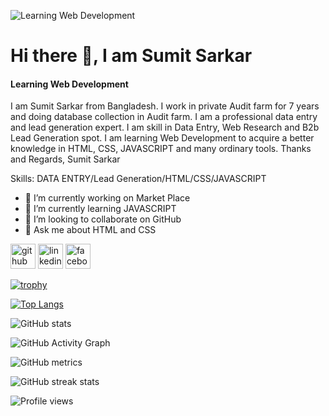 ![Learning Web Development](https://media.licdn.com/dms/image/D5616AQGlmkO1j38i7A/profile-displaybackgroundimage-shrink_350_1400/0/1682338864888?e=1697673600&v=beta&t=N0XoUCx9ojnmBuivg3nRTGzREqRG28yl20YStbjfFbg)
# Hi there 👋, I am Sumit Sarkar
#### Learning Web Development
I am Sumit Sarkar from Bangladesh. I work in private Audit farm for 7 years and doing database collection in Audit farm. I am a professional data entry and lead generation expert. I am skill in Data Entry, Web Research and B2b Lead Generation spot. I am learning Web Development to acquire a better knowledge in HTML, CSS, JAVASCRIPT and many ordinary tools. 
Thanks and Regards, 
Sumit Sarkar

Skills: DATA ENTRY/Lead Generation/HTML/CSS/JAVASCRIPT

- 🔭 I’m currently working on Market Place 
- 🌱 I’m currently learning JAVASCRIPT 
- 👯 I’m looking to collaborate on GitHub 
- 💬 Ask me about HTML and CSS 


[<img src='https://cdn.jsdelivr.net/npm/simple-icons@3.0.1/icons/github.svg' alt='github' height='40'>](https://github.com/SUMITSARKAR89)  [<img src='https://cdn.jsdelivr.net/npm/simple-icons@3.0.1/icons/linkedin.svg' alt='linkedin' height='40'>](https://www.linkedin.com/in/sumit-sarkar-94a50a266/)  [<img src='https://cdn.jsdelivr.net/npm/simple-icons@3.0.1/icons/facebook.svg' alt='facebook' height='40'>](https://www.facebook.com/sumit.sarkar.1829405)  

[![trophy](https://github-profile-trophy.vercel.app/?username=SUMITSARKAR89)](https://github.com/ryo-ma/github-profile-trophy)

[![Top Langs](https://github-readme-stats.vercel.app/api/top-langs/?username=SUMITSARKAR89)](https://github.com/anuraghazra/github-readme-stats)

![GitHub stats](https://github-readme-stats.vercel.app/api?username=SUMITSARKAR89&show_icons=true)  

![GitHub Activity Graph](https://activity-graph.herokuapp.com/graph?username=SUMITSARKAR89)  

![GitHub metrics](https://metrics.lecoq.io/SUMITSARKAR89)  

![GitHub streak stats](https://streak-stats.demolab.com/?user=SUMITSARKAR89)  

![Profile views](https://gpvc.arturio.dev/SUMITSARKAR89)  
